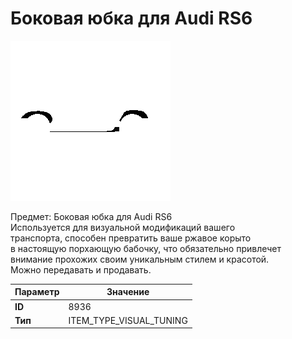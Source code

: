 # Боковая юбка для Audi RS6

![Item Image](../img/8936.webp?raw=true)

Предмет: Боковая юбка для Audi RS6<br>Используется для визуальной модификаций вашего<br>транспорта, способен превратить ваше ржавое корыто<br>в настоящую порхающую бабочку, что обязательно привлечет<br>внимание прохожих своим уникальным стилем и красотой.<br>Можно передавать и продавать.


| Параметр | Значение |
|----------|----------|
| **ID** | 8936 |
| **Тип** | ITEM_TYPE_VISUAL_TUNING |

